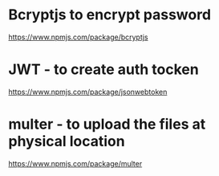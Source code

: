 # Bcryptjs to encrypt password
https://www.npmjs.com/package/bcryptjs

# JWT - to create auth tocken
https://www.npmjs.com/package/jsonwebtoken

# multer - to upload the files at physical location
https://www.npmjs.com/package/multer